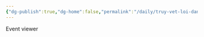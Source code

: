 ```yaml
---
{"dg-publish":true,"dg-home":false,"permalink":"/daily/truy-vet-loi-dang-nhap/log-dang-nhap/","dgPassFrontmatter":true,"noteIcon":"","updated":"2025-01-14T22:28:04.067+07:00"}
---
```


Event viewer 